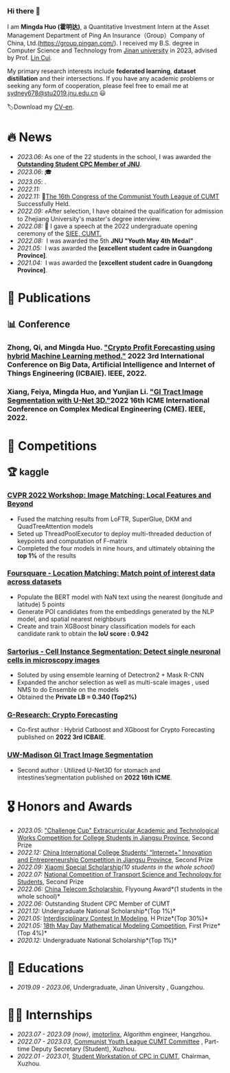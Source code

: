 ### Hi there 👋
 I am **Mingda Huo (霍明达)**, a Quantitative Investment Intern at the Asset Management Department of Ping An Insurance（Group）Company of China, Ltd.(https://group.pingan.com/).  I received my B.S. degree in Computer Science and Technology from [Jinan university](https://www.jnu.edu.cn/) in 2023, advised by Prof. [Lin Cui](https://cuilin.antlab.network/).

 My primary research interests include **federated learning**, **dataset distillation** and their intersections. If you have any academic problems or seeking any form of cooperation, please feel free to email me at [sydney678@stu2019.jnu.edu.cn]( sydney678@stu2019.jnu.edu.cn) 😃

🏷️Download my [CV-en](./霍明达个人简历.pdf).

# 🔥 News

- *2023.06*: As one of the 22 students in the school, I was awarded the **[Outstanding Student CPC Member of JNU](https://news.jnu.edu.cn/Item/52218.aspx)**.
- *2023.06*: 🎓
- *2023.05*: . 
- *2022.11:*  
- *2022.11:*  🎉[The 16th Congress of the Communist Youth League of CUMT](https://mp.weixin.qq.com/s/ctqBpc6esBGM_eLx-Vm5XQ) Successfully Held.
- *2022.09:*  ✊After selection, I have obtained the qualification for admission to Zhejiang University's master's degree interview.
- *2022.08:* 🎤 I gave a speech at the 2022 undergraduate opening ceremony of the [SIEE, CUMT.](https://siee.cumt.edu.cn/)
- *2022.08:*&nbsp; I was awarded the 5th  **JNU "Youth May 4th Medal"** .
- *2021.05:*&nbsp; I was awarded the  **[excellent student cadre in Guangdong Province]**.
- *2021.04:*&nbsp; I was awarded the  **[excellent student cadre in Guangdong Province]**.

# 📝 Publications

## 📊 Conference

### Zhong, Qi, and **Mingda Huo**. ["Crypto Profit Forecasting using hybrid Machine Learning method."](https://ieeexplore.ieee.org/abstract/document/9985937) 2022 3rd International Conference on Big Data, Artificial Intelligence and Internet of Things Engineering (ICBAIE). IEEE, 2022. 

### Xiang, Feiya, **Mingda Huo**, and Yunjian Li. ["GI Tract Image Segmentation with U-Net 3D."](https://ieeexplore.ieee.org/abstract/document/10063259)2022 16th ICME International Conference on Complex Medical Engineering (CME). IEEE, 2022. 

# 📝 Competitions

## 🏆 kaggle

### [CVPR 2022 Workshop: Image Matching: Local Features and Beyond](https://www.kaggle.com/competitions/image-matching-challenge-2022)

- Fused the matching results from LoFTR, SuperGlue, DKM and QuadTreeAttention models
- Seted up ThreadPoolExecutor to deploy multi-threaded deduction of keypoints and computation of F-matrix
- Completed the four models in nine hours, and ultimately obtaining the **top 1%** of the results

### [Foursquare - Location Matching: Match point of interest data across datasets](https://www.kaggle.com/competitions/foursquare-location-matching) 

- Populate the BERT model with NaN text using the nearest (longitude and latitude) 5 points
- Generate POI candidates from the embeddings generated by the NLP model, and spatial nearest neighbours
- Create and train XGBoost binary classification models for each candidate rank to obtain the **IoU score : 0.942**

### [Sartorius - Cell Instance Segmentation: Detect single neuronal cells in microscopy images](https://www.kaggle.com/competitions/sartorius-cell-instance-segmentation) 

- Soluted by using ensemble learning of Detectron2 + Mask R-CNN
- Expanded the anchor selection as well as multi-scale images , used NMS to do Ensemble on the models
- Obtained the **Private LB = 0.340 (Top2%)**

### [G-Research: Crypto Forecasting](https://www.kaggle.com/competitions/g-research-crypto-forecasting)

- Co-first author : Hybrid Catboost and XGboost for Crypto Forecasting published on **2022 3rd ICBAIE**.

### [UW-Madison GI Tract Image Segmentation](https://www.kaggle.com/competitions/uw-madison-gi-tract-image-segmentation)

- Second author : Utilized U-Net3D for stomach and intestines’segmentation published on **2022 16th ICME**.

# 🎖 Honors and Awards

- *2023.05*: ["Challenge Cup" Extracurricular Academic and Technological Works Competition for College Students  in Jiangsu Province](https://baijiahao.baidu.com/s?id=1766962643597869398&wfr=spider&for=pc), Second Prize
- *2022.12:* [China International College Students’ “Internet+” Innovation and Entrepreneurship Competition in Jiangsu Province](http://jyt.jiangsu.gov.cn/art/2022/12/30/art_58320_10715973.html), Second Prize
- *2022.09:* [Xiaomi Special Scholarship](https://siee.cumt.edu.cn/info/1078/3889.htm)*(10 students in the whole school)*
- *2022.07:* [National Competition of Transport Science and Technology for Students](http://www.nactrans.com.cn/detail/2156), Second Prize
- *2022.06:* [China Telecom Scholarship](https://baike.baidu.com/item/%E4%B8%AD%E5%9B%BD%E7%94%B5%E4%BF%A1%E5%A5%96%E5%AD%A6%E9%87%91/17274030?fr=ge_ala), Flyyoung Award*(1 students in the whole school)*
- *2022.06:* Outstanding Student CPC Member of CUMT
- *2021.12:* Undergraduate National Scholarship*(Top 1%)*
- *2021.05:* [Interdisciplinary Contest In Modeling,](https://www.comap.com/) H Prize*(Top 30%)*
- *2021.05:* [18th May Day Mathematical Modeling Competition](https://51mcm.cumt.edu.cn/30/73/c14055a602227/page.psp), First Prize*(Top 4%)*
- *2020.12:* Undergraduate National Scholarship*(Top 1%)*

# 📖 Educations

- *2019.09 - 2023.06*, Undergraduate, Jinan University , Guangzhou.

# 👨‍💼 Internships

- *2023.07 - 2023.09 (now)*, [imotorlinx](https://www.imotorlinx.com/), Algorithm engineer, Hangzhou.
- *2022.07 - 2023.03*, [Communist Youth League CUMT Committee](https://youth.cumt.edu.cn/) , Part-time Deputy Secretary (Student), Xuzhou.
- *2022.01 - 2023.01*, [Student Workstation of CPC in CUMT](https://baike.baidu.com/item/%E4%B8%AD%E5%9B%BD%E7%9F%BF%E4%B8%9A%E5%A4%A7%E5%AD%A6%E5%AD%A6%E7%94%9F%E5%85%9A%E5%91%98%E5%B7%A5%E4%BD%9C%E7%AB%99%E6%80%BB%E7%AB%99/4843975?fr=ge_ala), Chairman, Xuzhou.
